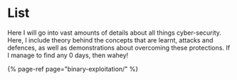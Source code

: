 # List

Here I will go into vast amounts of details about all things cyber-security. Here, I include theory behind the concepts that are learnt, attacks and defences, as well as demonstrations about overcoming these protections. If I manage to find any 0 days, then wahey!

{% page-ref page="binary-exploitation/" %}



